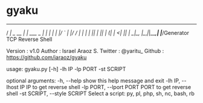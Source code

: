 # gyaku


   ____             _          
  / ___|_   _  __ _| | ___   _ 
 | |  _| | | |/ _` | |/ / | | |
 | |_| | |_| | (_| |   <| |_| |
  \____|\__, |\__,_|_|\_\__,__|
        |___/Generator TCP Reverse Shell
		
Version	: v1.0
Author 	: Israel Araoz S.
Twitter	: @yaritu_
Github	: https://github.com/iaraoz/gyaku
	
usage: gyaku.py [-h] -lh IP -lp PORT -st SCRIPT

optional arguments:
  -h, --help            show this help message and exit
  -lh IP, --lhost IP    IP to get reverse shell
  -lp PORT, --lport PORT
                        PORT to get reverse shell
  -st SCRIPT, --style SCRIPT Select a script: py, pl, php, sh, nc, bash, rb
